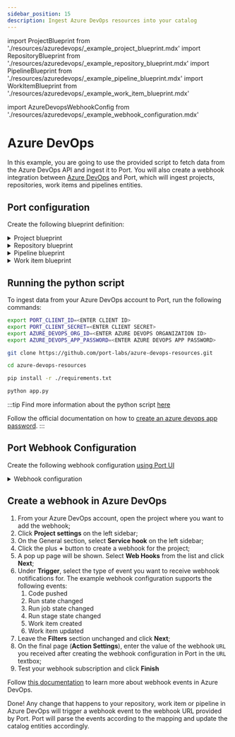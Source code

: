 ```yaml
---
sidebar_position: 15
description: Ingest Azure DevOps resources into your catalog
---
```


import ProjectBlueprint from './resources/azuredevops/\_example_project_blueprint.mdx'
import RepositoryBlueprint from './resources/azuredevops/\_example_repository_blueprint.mdx'
import PipelineBlueprint from './resources/azuredevops/\_example_pipeline_blueprint.mdx'
import WorkItemBlueprint from './resources/azuredevops/\_example_work_item_blueprint.mdx'

import AzureDevopsWebhookConfig from './resources/azuredevops/\_example_webhook_configuration.mdx'

# Azure DevOps

In this example, you are going to use the provided script to fetch data from the Azure DevOps API and ingest it to Port. You will also create a webhook integration between [Azure DevOps](https://azure.microsoft.com/en-us/products/devops) and Port, which will ingest projects, repositories, work items and pipelines entities.

## Port configuration

Create the following blueprint definition:

<details>
<summary>Project blueprint</summary>

<ProjectBlueprint/>

</details>

<details>
<summary>Repository blueprint</summary>

<RepositoryBlueprint/>

</details>

<details>
<summary>Pipeline blueprint</summary>

<PipelineBlueprint/>

</details>

<details>
<summary>Work item blueprint</summary>

<WorkItemBlueprint/>

</details>

## Running the python script

To ingest data from your Azure DevOps account to Port, run the following commands:

```bash
export PORT_CLIENT_ID=<ENTER CLIENT ID>
export PORT_CLIENT_SECRET=<ENTER CLIENT SECRET>
export AZURE_DEVOPS_ORG_ID=<ENTER AZURE DEVOPS ORGANIZATION ID>
export AZURE_DEVOPS_APP_PASSWORD=<ENTER AZURE DEVOPS APP PASSWORD>

git clone https://github.com/port-labs/azure-devops-resources.git

cd azure-devops-resources

pip install -r ./requirements.txt

python app.py

```

:::tip
Find more information about the python script [here](https://github.com/port-labs/azure-devops-resources)

Follow the official documentation on how to [create an azure devops app password](https://learn.microsoft.com/en-us/azure/devops/organizations/accounts/use-personal-access-tokens-to-authenticate?view=azure-devops&tabs=Windows).
:::

## Port Webhook Configuration

Create the following webhook configuration [using Port UI](/build-your-software-catalog/sync-data-to-catalog/webhook/?operation=ui#configuring-webhook-endpoints)

<details>

<summary>Webhook configuration</summary>

1. **Basic details** tab - fill the following details:
   1. Title : `Azure DevOps Mapper`;
   2. Identifier : `azure_devops_mapper`;
   3. Description : `A webhook configuration to map Azure DevOps resources to Port`;
   4. Icon : `AzureDevops`;
2. **Integration configuration** tab - fill the following JQ mapping:

   <AzureDevopsWebhookConfig/>

3. Click **Save** at the bottom of the page.

</details>

## Create a webhook in Azure DevOps

1. From your Azure DevOps account, open the project where you want to add the webhook;
2. Click **Project settings** on the left sidebar;
3. On the General section, select **Service hook** on the left sidebar;
4. Click the plus **+** button to create a webhook for the project;
5. A pop up page will be shown. Select **Web Hooks** from the list and click **Next**;
6. Under **Trigger**, select the type of event you want to receive webhook notifications for. The example webhook configuration supports the following events:
   1. Code pushed
   2. Run state changed
   3. Run job state changed
   4. Run stage state changed
   5. Work item created
   6. Work item updated
7. Leave the **Filters** section unchanged and click **Next**;
8. On the final page (**Action Settings**), enter the value of the webhook `URL` you received after creating the webhook configuration in Port in the `URL` textbox;
9. Test your webhook subscription and click **Finish**

Follow [this documentation](https://learn.microsoft.com/en-us/azure/devops/service-hooks/events?toc=%2Fazure%2Fdevops%2Fmarketplace-extensibility%2Ftoc.json&view=azure-devops) to learn more about webhook events in Azure DevOps.

Done! Any change that happens to your repository, work item or pipeline in Azure DevOps will trigger a webhook event to the webhook URL provided by Port. Port will parse the events according to the mapping and update the catalog entities accordingly.
